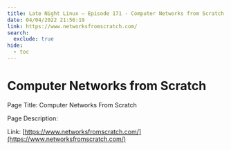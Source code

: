```yaml
---
title: Late Night Linux – Episode 171 - Computer Networks from Scratch
date: 04/04/2022 21:56:19
link: https://www.networksfromscratch.com/
search:
  exclude: true
hide:
  - toc
---
```


# Computer Networks from Scratch

Page Title: Computer Networks From Scratch

Page Description:  

Link: [https://www.networksfromscratch.com/](https://www.networksfromscratch.com/)